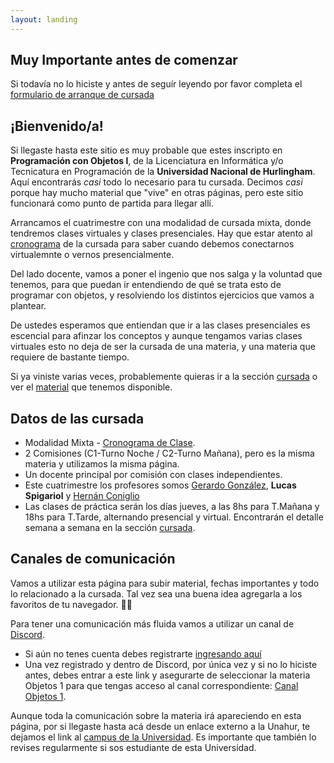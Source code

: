 ```yaml
---
layout: landing
---
```


## Muy Importante antes de comenzar
Si todavía no lo hiciste y antes de seguír leyendo por favor completa el [formulario de arranque de cursada](https://forms.gle/Tsi45YTJBnPLVt3T7)

## ¡Bienvenido/a!

Si llegaste hasta este sitio es muy probable que estes inscripto en **Programación con Objetos I**, de la Licenciatura en Informática y/o Tecnicatura en Programación de la **Universidad Nacional de Hurlingham**. Aquí encontrarás _casi_ todo lo necesario para tu cursada. Decimos _casi_ porque hay mucho material que "vive" en otras páginas, pero este sitio funcionará como punto de partida para llegar allí.

Arrancamos el cuatrimestre con una modalidad de cursada mixta, donde tendremos clases virtuales y clases presenciales. Hay que estar atento al [cronograma](https://docs.google.com/spreadsheets/d/1sZLzv_JN1kZeS35DMAUPCQhrWjenc_-VqbywLGje3B4/edit?usp=sharing) de la cursada para saber cuando debemos conectarnos virtualemnte o vernos presencialmente.

Del lado docente, vamos a poner el ingenio que nos salga y la voluntad que tenemos, para que puedan ir entendiendo de qué se trata esto de programar con objetos, y resolviendo los distintos ejercicios que vamos a plantear. 

De ustedes esperamos que entiendan que ir a las clases presenciales es escencial para afinzar los conceptos y aunque tengamos varias clases virtuales esto no deja de ser la cursada de una materia, y una materia que requiere de bastante tiempo.

Si ya viniste varias veces, probablemente quieras ir a la sección [cursada](/cursada) o ver el [material](/material) que tenemos disponible.


## Datos de las cursada

* Modalidad Mixta - [Cronograma de Clase](https://docs.google.com/spreadsheets/d/1sZLzv_JN1kZeS35DMAUPCQhrWjenc_-VqbywLGje3B4/edit?usp=sharing). 
* 2 Comisiones (C1-Turno Noche / C2-Turno Mañana), pero es la misma materia y utilizamos la misma página.
* Un docente principal por comisión con clases independientes. 
* Este cuatrimestre los profesores somos [Gerardo González](https://youtu.be/Mz30L5TGsfY), **Lucas Spigariol** y [Hernán Coniglio](https://youtu.be/iPU9JsnCkB0)
* Las clases de práctica serán los días jueves, a las 8hs para T.Mañana y 18hs para T.Tarde, alternando presencial y virtual. Encontrarán el detalle semana a semana en la sección [cursada](/cursada).

## Canales de comunicación

Vamos a utilizar esta página para subir material, fechas importantes y todo lo relacionado a la cursada. Tal vez sea una buena idea agregarla a los favoritos de tu navegador. :link::globe_with_meridians:

Para tener una comunicación más fluida vamos a utilizar un canal de [Discord](https://www.discordapp.com).
* Si aún no tenes cuenta debes registrarte [ingresando aquí](https://www.discordapp.com)
* Una vez registrado y dentro de Discord, por única vez y si no lo hiciste antes, debes entrar a este link y asegurarte de seleccionar la materia Objetos 1 para que tengas acceso al canal correspondiente: [Canal Objetos 1](https://discord.gg/RnAwZsSwdw).

Aunque toda la comunicación sobre la materia irá apareciendo en esta página, por si llegaste hasta acá desde un enlace externo a la Unahur, te dejamos el link al [campus de la Universidad](https://campus-act.unahur.edu.ar/). Es importante que también lo revises regularmente si sos estudiante de esta Universidad.


